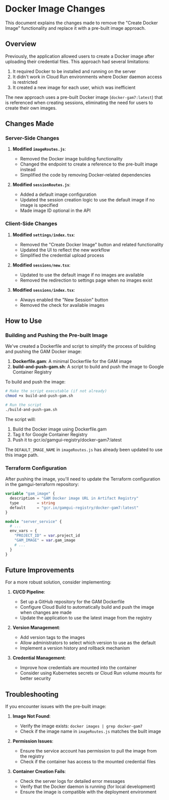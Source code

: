 # Docker Image Changes

This document explains the changes made to remove the "Create Docker Image" functionality and replace it with a pre-built image approach.

## Overview

Previously, the application allowed users to create a Docker image after uploading their credential files. This approach had several limitations:

1. It required Docker to be installed and running on the server
2. It didn't work in Cloud Run environments where Docker daemon access is restricted
3. It created a new image for each user, which was inefficient

The new approach uses a pre-built Docker image (`docker-gam7:latest`) that is referenced when creating sessions, eliminating the need for users to create their own images.

## Changes Made

### Server-Side Changes

1. **Modified `imageRoutes.js`**:
   - Removed the Docker image building functionality
   - Changed the endpoint to create a reference to the pre-built image instead
   - Simplified the code by removing Docker-related dependencies

2. **Modified `sessionRoutes.js`**:
   - Added a default image configuration
   - Updated the session creation logic to use the default image if no image is specified
   - Made image ID optional in the API

### Client-Side Changes

1. **Modified `settings/index.tsx`**:
   - Removed the "Create Docker Image" button and related functionality
   - Updated the UI to reflect the new workflow
   - Simplified the credential upload process

2. **Modified `sessions/new.tsx`**:
   - Updated to use the default image if no images are available
   - Removed the redirection to settings page when no images exist

3. **Modified `sessions/index.tsx`**:
   - Always enabled the "New Session" button
   - Removed the check for available images

## How to Use

### Building and Pushing the Pre-built Image

We've created a Dockerfile and script to simplify the process of building and pushing the GAM Docker image:

1. **Dockerfile.gam**: A minimal Dockerfile for the GAM image
2. **build-and-push-gam.sh**: A script to build and push the image to Google Container Registry

To build and push the image:

```bash
# Make the script executable (if not already)
chmod +x build-and-push-gam.sh

# Run the script
./build-and-push-gam.sh
```

The script will:
1. Build the Docker image using Dockerfile.gam
2. Tag it for Google Container Registry
3. Push it to gcr.io/gamgui-registry/docker-gam7:latest

The `DEFAULT_IMAGE_NAME` in `imageRoutes.js` has already been updated to use this image path.

### Terraform Configuration

After pushing the image, you'll need to update the Terraform configuration in the gamgui-terraform repository:

```terraform
variable "gam_image" {
  description = "GAM Docker image URL in Artifact Registry"
  type        = string
  default     = "gcr.io/gamgui-registry/docker-gam7:latest"
}

module "server_service" {
  # ...
  env_vars = {
    "PROJECT_ID" = var.project_id
    "GAM_IMAGE" = var.gam_image
    # ...
  }
}
```

## Future Improvements

For a more robust solution, consider implementing:

1. **CI/CD Pipeline**:
   - Set up a GitHub repository for the GAM Dockerfile
   - Configure Cloud Build to automatically build and push the image when changes are made
   - Update the application to use the latest image from the registry

2. **Version Management**:
   - Add version tags to the images
   - Allow administrators to select which version to use as the default
   - Implement a version history and rollback mechanism

3. **Credential Management**:
   - Improve how credentials are mounted into the container
   - Consider using Kubernetes secrets or Cloud Run volume mounts for better security

## Troubleshooting

If you encounter issues with the pre-built image:

1. **Image Not Found**:
   - Verify the image exists: `docker images | grep docker-gam7`
   - Check if the image name in `imageRoutes.js` matches the built image

2. **Permission Issues**:
   - Ensure the service account has permission to pull the image from the registry
   - Check if the container has access to the mounted credential files

3. **Container Creation Fails**:
   - Check the server logs for detailed error messages
   - Verify that the Docker daemon is running (for local development)
   - Ensure the image is compatible with the deployment environment
